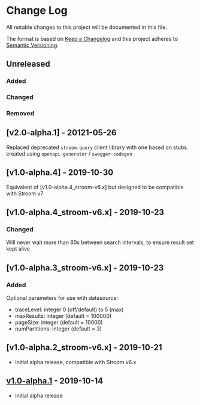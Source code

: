# Change Log
All notable changes to this project will be documented in this file.

The format is based on [Keep a Changelog](http://keepachangelog.com/) 
and this project adheres to [Semantic Versioning](http://semver.org/).

## Unreleased

### Added

### Changed

### Removed

## [v2.0-alpha.1] - 20121-05-26

Replaced deprecated `stroom-query` client library with one based on stubs created using
 `openapi-generator`  / `swagger-codegen`
 

## [v1.0-alpha.4] - 2019-10-30
Equivalent of [v1.0-alpha.4_stroom-v6.x] but designed to be compatible with Stroom v7


## [v1.0-alpha.4_stroom-v6.x] - 2019-10-23

### Changed

Will never wait more than 60s between search intervals, to ensure result set kept alive

## [v1.0-alpha.3_stroom-v6.x] - 2019-10-23

### Added
Optional parameters for use with datasource:
* traceLevel: integer 0 (off/default) to 5 (max)
* maxResults: integer (default = 100000)
* pageSize: integer (default = 10000)
* numPartitions: integer (default = 3)

## [v1.0-alpha.2_stroom-v6.x] - 2019-10-21

* Initial alpha release, compatible with Stroom v6.x

## [v1.0-alpha.1] - 2019-10-14

* Initial alpha release

[Unreleased]: https://github.com/gchq/stroom-spark-datasource/compare/v1.0-alpha.3_stroom-v6.x...HEAD
[v1.0-alpha.3_stroom6.x]: https://github.com/gchq/stroom-spark-datasource/compare/v1.0-alpha.3_stroom-v6.x...v1.0-alpha.4_stroom-v6.x
[v1.0-alpha.3_stroom6.x]: https://github.com/gchq/stroom-spark-datasource/compare/v1.0-alpha.2_stroom-v6.x...v1.0-alpha.3_stroom-v6.x
[v1.0-alpha.2_stroom6.x]: https://github.com/gchq/stroom-spark-datasource/compare/v1.0-alpha.1...v1.0-alpha.2_stroom-v6.x
[v1.0-alpha.1]: https://github.com/gchq/stroom-spark-datasource/compare/v1.0-alpha.1...v1.0-alpha.1